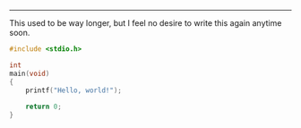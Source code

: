 -----

This used to be way longer, but I feel no desire to write this
again anytime soon.

``` c
#include <stdio.h>

int
main(void)
{
	printf("Hello, world!");
	
	return 0;
}
```